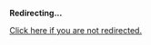 <!DOCTYPE html>
<html>
<head>
<title>Redirecting...</title>
<link rel="canonical" href="http://blog.jle.im/entry/shake-task-automation-and-scripting-in-haskell.md"/>
<meta http-equiv="content-type" content="text/html; charset=utf-8" />
<meta http-equiv="refresh" content="0; url=#{destination_path}" />
</head>
<body>
  <p><strong>Redirecting...</strong></p>
  <p><a href='http://blog.jle.im/entry/shake-task-automation-and-scripting-in-haskell.md'>Click here if you are not redirected.</a></p>
  <script>
    document.location.href = "http://blog.jle.im/entry/shake-task-automation-and-scripting-in-haskell.md";
  </script>
</body>
</html>
